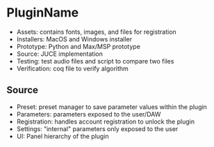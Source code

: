 # PluginName
- Assets: contains fonts, images, and files for registration
- Installers: MacOS and Windows installer
- Prototype: Python and Max/MSP prototype
- Source: JUCE implementation
- Testing: test audio files and script to compare two files
- Verification: coq file to verify algorithm

## Source
- Preset: preset manager to save parameter values within the plugin
- Parameters: parameters exposed to the user/DAW
- Registration: handles account registration to unlock the plugin
- Settings: "internal" parameters only exposed to the user
- UI: Panel hierarchy of the plugin 

